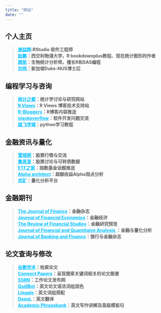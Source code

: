 ```yaml
---
title: "网站"
date: ""
---
```


## 个人主页

> **<a href="https://yihui.org/" style="color:#00BFFF;">谢益辉</a>:RStudio 软件工程师** <br>
**<a href="https://pzhao.org/" style="color:#00BFFF;">赵鹏</a>：西交利物浦大学，R bookdownplus教程、现在统计图形的作者**<br>
**<a href="https://bioinfo-scrounger.com/" style="color:#00BFFF;">顾凯</a>：生物统计分析师，擅长R和SAS编程**<br>
**<a href="https://weiliu.netlify.app/" style="color:#00BFFF;">刘伟</a>：新加坡Duke-NUS博士后**



## 编程学习与咨询

> **<a href="https://cosx.org//" style="color:#00BFFF;">统计之都</a>：统计学讨论与研究网站**<br>
**<a href="https://rviews.rstudio.com/" style="color:#00BFFF;">R Views</a>：R Views 博客技术支持站**<br>
**<a href="https://rviews.rstudio.com/" style="color:#00BFFF;">R-Bloggers</a>：R博客内容推送**<br>
**<a href="https://www.r-bloggers.com/" style="color:#00BFFF;">stackoverflow</a>：软件开发问题交流**<br>
**<a href="http://www.byhy.net/" style="color:#00BFFF;">路飞学城</a>：python学习教程**


## 金融资讯与量化

> **<a href="https://xueqiu.com/" style="color:#00BFFF;">雪球网</a>：股票行情与交流**<br>
**<a href="https://www.jisilu.cn/" style="color:#00BFFF;">集思录</a>：股票讨论与可转债数据**<br>
**<a href="http://www.etf.group/" style="color:#00BFFF;">ETF之家</a>：指数基金话题推送**<br>
**<a href="https://alphaarchitect.com/category/architect-academic-insights/factor-investing/momentum-investing/" style="color:#00BFFF;">Alpha architect</a>：超额收益Alpha观点分析**<br>
**<a href="https://www.joinquant.com/" style="color:#00BFFF;">优矿</a>：量化分析平台**


## 金融期刊

> **<a href="https://onlinelibrary.wiley.com/journal/15406261" style="color:#00BFFF;">The Journal of Finance</a>：金融杂志**<br>
**<a href="https://www.sciencedirect.com/journal/journal-of-financial-economics" style="color:#00BFFF;">Journal of Financial Economics</a>：金融经济**<br>
**<a href="https://academic.oup.com/rfs/issue" style="color:#00BFFF;">The Review of Financial Studies</a>：金融研究预览**<br>
**<a href="https://www.cambridge.org/core/journals/journal-of-financial-and-quantitative-analysis/latest-issue" style="color:#00BFFF;">Journal of Financial and Quantitaive Analysis </a>：金融与量化分析**<br>
**<a href="https://www.sciencedirect.com/journal/journal-of-banking-and-finance" style="color:#00BFFF;">Journal of Banking and Finance</a>：银行与金融杂志**

## 论文查询与修改

> **<a href="https://scholar.google.com/" style="color:#00BFFF;">谷歌学术</a>：检索论文**<br>
**<a href="https://www.connectedpapers.com/" style="color:#00BFFF;">Connect Papers</a>：呈现搜索关键词相关的论文图谱**<br>
**<a href="https://www.ssrn.com/index.cfm/en/" style="color:#00BFFF;">SSRN</a>：工作论文发布网**<br>
**<a href="https://quillbot.com/" style="color:#00BFFF;">QuillBot</a>：英文论文语法词组润色**<br>
**<a href="https://www.linggle.com/" style="color:#00BFFF;">Linggle</a>：英文词组搭配**<br>
**<a href="https://www.deepl.com/translator" style="color:#00BFFF;">DeepL</a>：英文翻译**<br>
**<a href="https://www.phrasebank.manchester.ac.uk/" style="color:#00BFFF;">Academic Phrasebank</a>：英文写作讲解及高级模板句**



